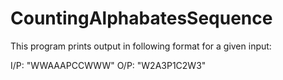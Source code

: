 # CountingAlphabatesSequence
This program prints output in following format for a given input:

I/P: "WWAAAPCCWWW"
O/P: "W2A3P1C2W3"
